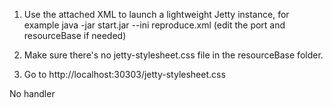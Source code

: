 1. Use the attached XML to launch a lightweight Jetty instance, for example java -jar start.jar --ini reproduce.xml
(edit the port and resourceBase if needed)

2. Make sure there's no jetty-stylesheet.css file in the resourceBase folder.

2. Go to http://localhost:30303/jetty-stylesheet.css


No handler
